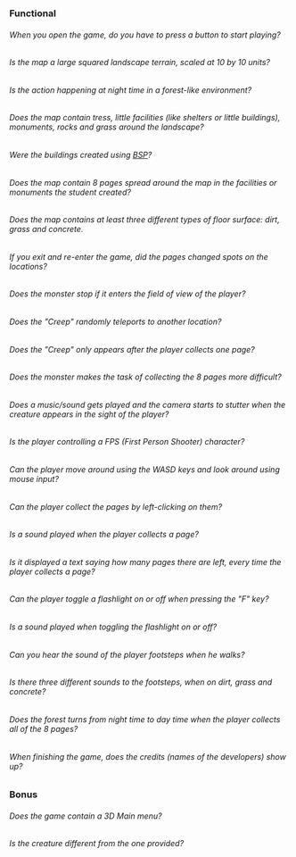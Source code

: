 ### Functional

###### When you open the game, do you have to press a button to start playing?

###### Is the map a large squared landscape terrain, scaled at 10 by 10 units?

###### Is the action happening at night time in a forest-like environment?

###### Does the map contain tress, little facilities (like shelters or little buildings), monuments, rocks and grass around the landscape?

###### Were the buildings created using [BSP](https://www.worldofleveldesign.com/categories/ue4/bsp-01-what-is-bsp.php)?

###### Does the map contain 8 pages spread around the map in the facilities or monuments the student created?

###### Does the map contains at least three different types of floor surface: dirt, grass and concrete.

###### If you exit and re-enter the game, did the pages changed spots on the locations?

###### Does the monster stop if it enters the field of view of the player?

###### Does the "Creep" randomly teleports to another location?

###### Does the "Creep" only appears after the player collects one page?

###### Does the monster makes the task of collecting the 8 pages more difficult?

###### Does a music/sound gets played and the camera starts to stutter when the creature appears in the sight of the player?

###### Is the player controlling a FPS (First Person Shooter) character?

###### Can the player move around using the WASD keys and look around using mouse input?

###### Can the player collect the pages by left-clicking on them?

###### Is a sound played when the player collects a page?

###### Is it displayed a text saying how many pages there are left, every time the player collects a page?

###### Can the player toggle a flashlight on or off when pressing the "F" key?

###### Is a sound played when toggling the flashlight on or off?

###### Can you hear the sound of the player footsteps when he walks?

###### Is there three different sounds to the footsteps, when on dirt, grass and concrete?

###### Does the forest turns from night time to day time when the player collects all of the 8 pages?

###### When finishing the game, does the credits (names of the developers) show up?

### Bonus

###### Does the game contain a 3D Main menu?

###### Is the creature different from the one provided?
